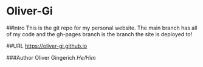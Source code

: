 # Oliver-Gi

##Intro
This is the git repo for my personal website. The main branch has all of my code and the gh-pages branch is the branch the site is deployed to!

##URL
https://oliver-gi.github.io

###Author
Oliver Gingerich
*He/Him*
